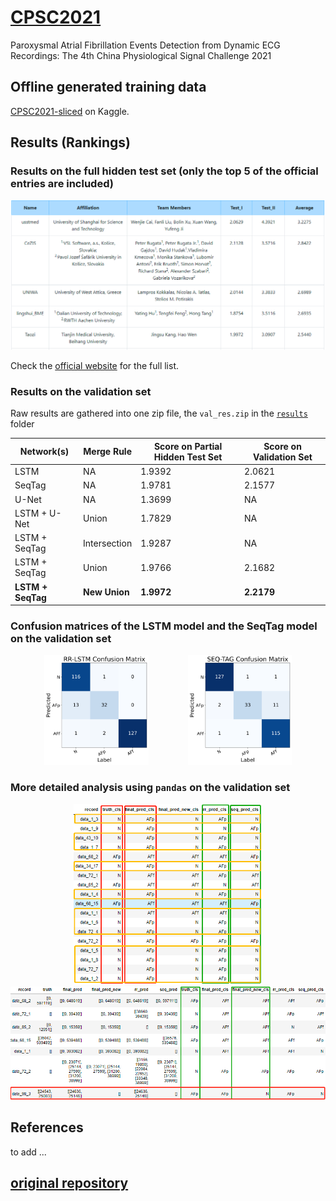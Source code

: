 # [CPSC2021](http://2021.icbeb.org/CPSC2021)

Paroxysmal Atrial Fibrillation Events Detection from Dynamic ECG Recordings: The 4th China Physiological Signal Challenge 2021

## Offline generated training data

[CPSC2021-sliced](https://www.kaggle.com/wenh06/cpsc2021-sliced) on Kaggle.

## Results (Rankings)

### Results on the full hidden test set (only the top 5 of the official entries are included)

![res_pht](results/cpsc2021-final_test.png)

Check the [official website](http://2021.icbeb.org/CPSC2021) for the full list.

### Results on the validation set

Raw results are gathered into one zip file, the `val_res.zip` in the [`results`](results/) folder

|     Network(s)    | Merge Rule    | Score on Partial Hidden Test Set | Score on Validation Set|
|-------------------|---------------|----------------------------------|------------------------|
|   LSTM            |  NA           |   1.9392                         | 2.0621                 |
|   SeqTag          |  NA           |   1.9781                         | 2.1577                 |
|   U-Net           |  NA           |   1.3699                         | NA                     |
|  LSTM + U-Net     |  Union        |   1.7829                         | NA                     |
|  LSTM + SeqTag    | Intersection  |   1.9287                         | NA                     |
|  LSTM + SeqTag    |  Union        |   1.9766                         | 2.1682                 |
| **LSTM + SeqTag** | **New Union** |   **1.9972**                     | **2.2179**             |

### Confusion matrices of the LSTM model and the SeqTag model on the validation set
<p align="middle">
  <img src="results/rr-lstm-confusion-matrix.svg" width="33%" />
  &nbsp; &nbsp; &nbsp; &nbsp;&nbsp; &nbsp; &nbsp; &nbsp;
  <img src="results/seq-tag-confusion-matrix.svg" width="33%" />
</p>

### More detailed analysis using `pandas` on the validation set
<p align="middle">
  <img src="results/res_ana_1.png" width="60%" />
  <img src="results/res_ana_2.png" width="110%" />
</p>

## References
to add ...

## [original repository](https://github.com/DeepPSP/cpsc2021)
